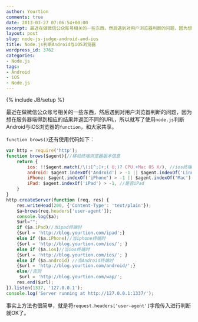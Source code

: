 ```yaml
---
author: Yourtion
comments: true
date: 2013-03-27 07:06:54+00:00
excerpt: 最近在做微信公众账号相关的一些东西，然后遇到对用户浏览器判断的问题，因为想在服务器端得到相应的结果并返回不同的URL，所以就写了使用node.js判断Android与iOS浏览器的function，和大家共享。
layout: post
slug: node-js-judge-android-and-ios
title: Node.js判断Android与iOS浏览器
wordpress_id: 3762
categories:
- Node.js
tags:
- Android
- iOS
- Node.js
---
```

{% include JB/setup %}

最近在做微信公众账号相关的一些东西，然后遇到对用户浏览器判断的问题，因为想在服务器端得到相应的结果并返回不同的URL，所以就写了使用```node.js```判断Android与iOS浏览器的```function```，和大家共享。

```function brows()```还有使用代码如下：

```javascript
var http = require('http');
function brows($agent){//移动终端浏览器版本信息
    return {
        ios: !!$agent.match(/\(i[^;]+;( U;)? CPU.+Mac OS X/), //ios终端
        android: $agent.indexOf('Android') > -1 || $agent.indexOf('Linux') > -1, //android终端或者uc浏览器
        iPhone: $agent.indexOf('iPhone') > -1 || $agent.indexOf('Mac') > -1, //是否为iPhone或者QQHD浏览器
        iPad: $agent.indexOf('iPad') > -1, //是否iPad
    }
}
http.createServer(function (req, res) {
    res.writeHead(200, {'Content-Type': 'text/plain'});
    $a=brows(req.headers['user-agent']);
    console.log($a);
    $url="";
    if ($a.iPad)//当ipad终端时
    {$url = 'http://blog.yourtion.com/ipad';}
    else if ($a.iPhone)//当iphone终端时
    {$url = 'http://blog.yourtion.com/ios/'; }
    else if ($a.ios)//当ios终端时
    {$url = 'http://blog.yourtion.com/ios/'; }
    else if ($a.android) //当Android终端时
    {$url = 'http://blog.yourtion.com/android/';}
    else//否则
     $url = 'http://blog.yourtion.com/wap/';
    res.end($url);
}).listen(1337, '127.0.0.1');
console.log('Server running at http://127.0.0.1:1337/');
```

事实上方法也很简单，就是将```request.headers['user-agent']```字段传入进行判断就OK了。
